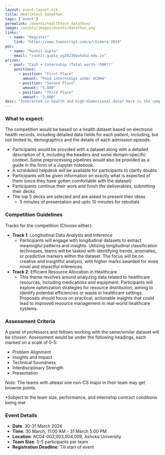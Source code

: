 ```yaml
---
layout: event-layout.njk
title: Healthtech Datathon
tags: ["event"]
permalink: /events/healthtech_datathon/
image: /assets/images/events/datathon.png
links:
  - name: "Register"
    link: "https://www.townscript.com/e/chimera-2024"
poc:
  - name: "Rushil Gupta"
    email: "rushil.gupta_ug2023@ashoka.edu.in"
prizes: 
  - pool: "Cash + Internship (Total worth ~50K*)"
    positions:
      - position: "First Place"
        amount: "Paid internships under KCDHA"
      - position: "Second Place"
        amount: "5,000"
      - position: "Third Place"
        amount: "3,000"
desc: "Interested in health and high-dimensional data? Here is the competition for you! The objective of this competition is to allow for an interdisciplinary collaboration that allows for efficient inferences drawn from complex health data. The competition encourages developing teams with multiple domains to come together and work to their strengths. Teams may choose one of the two offered tracks in the marathon and take 30 hours to present their critical findings in presentation format to the judges."
---
```

### What to expect:
The competition would be based on a health dataset based on electronic health records, including detailed data fields for each patient, including, but not limited to, demographics and the details of each admission episode. 
- Participants would be provided with a dataset along with a detailed description of it, including the headers and some domain-specific context. Some preprocessing pipelines would also be provided as a guide in the form of a Jupyter notebook.
- A scheduled helpdesk will be available for participants to clarify doubts 
- Participants will be given information on exactly what is expected of them (once they have gotten comfortable with the dataset) 
- Participants continue their work and finish the deliverables, submitting their decks
- The top 5 decks are selected and are asked to present their ideas
  - 5 minutes of presentation and upto 10 minutes for rebuttals

### Competition Guidelines
Tracks for the competition (Choose either): 
- **Track 1**: Longitudinal Data Analysis and Inference
  - Participants will engage with longitudinal datasets to extract meaningful patterns and insights. Utilizing longitudinal classification techniques, teams will be tasked with identifying trends, anomalies, or predictive markers within the dataset. The focus will be on creative and insightful analysis, with higher marks awarded for more novel and impactful inferences.
- **Track 2**: Efficient Resource Allocation in Healthcare  
  - This theme revolves around analyzing data related to healthcare resources, including medications and equipment. Participants will explore optimization strategies for resource distribution, aiming to identify potential efficiencies or waste in healthcare settings. Proposals should focus on practical, actionable insights that could lead to improved resource management in real-world healthcare systems.

### Assessment Criteria
A panel of professors and fellows working with the same/similar dataset will be chosen. Assessment would be under the following headings, each marked on a scale of 0-5: 
- Problem Alignment 
- Insights and Impact
- Technical Soundness
- Interdisciplinary Strength 
- Presentation 

_Note_: The teams with atleast one non-CS major in their team may get brownie points.

*Subject to the team size, performance, and internship contract conditions being met

### Event Details
- **Date**: 30-31 March 2024
- **Time**: 30 March, 11:00 AM - 31 March 5:00 PM
- **Location**: AC04-002,003,004,009, Ashoka University
- **Team Size**: 3-5 participants per team
- **Registration Deadline**: Till start of event